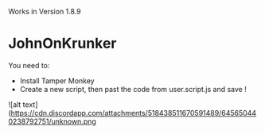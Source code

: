 Works in Version 1.8.9

# JohnOnKrunker

You need to:
 - Install Tamper Monkey
 - Create a new script, then past the code from user.script.js and save !
 
 ![alt text](https://cdn.discordapp.com/attachments/518438511670591489/645650440238792751/unknown.png
